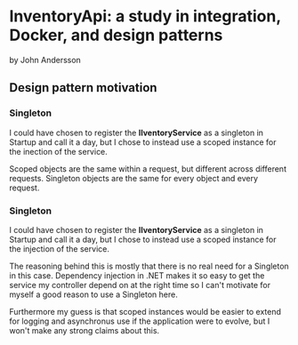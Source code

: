 # InventoryApi: a study in integration, Docker, and design patterns
by John Andersson

## Design pattern motivation



### Singleton

I could have chosen to register the **IIventoryService** as a singleton in Startup and call it a day, but I chose to instead use a scoped instance for the inection of the service.

Scoped objects are the same within a request, but different across different requests. Singleton objects are the same for every object and every request.

### Singleton

I could have chosen to register the **IIventoryService** as a singleton in Startup and call it a day, but I chose to instead use a scoped instance for the injection of the service.

The reasoning behind this is mostly that there is no real need for a Singleton in this case. 
Dependency injection in .NET makes it so easy to get the service my controller depend on at the right time so I can't motivate for myself a good reason to use a Singleton here.

Furthermore my guess is that scoped instances would be easier to extend for logging and asynchronus use if the application were to evolve, 
but I won't make any strong claims about this.
